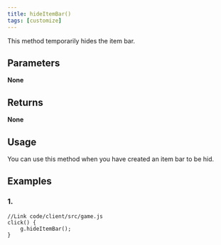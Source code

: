 ```yaml
---
title: hideItemBar()
tags: [customize]
---
```

This method temporarily hides the item bar.
## Parameters
**None**
## Returns
**None**
## Usage
You can use this method when you have created an item bar to be hid.
## Examples
### 1.
```
//Link code/client/src/game.js
click() {
	g.hideItemBar();
}
```
